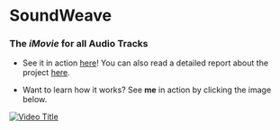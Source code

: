 # SoundWeave
### The _iMovie_ for all Audio Tracks

- See it in action [here](https://parthskansara.github.io/SoundWeave/)! You can also read a detailed report about the project [here](https://github.com/parthskansara/SoundWeave/blob/main/SoundWeave.pdf).

- Want to learn how it works? See **me** in action by clicking the image below.

[![Video Title](https://cdn.loom.com/sessions/thumbnails/8132bc0066184fe7bff59c703206c231-1709595722544-with-play.gif)](https://www.loom.com/share/8132bc0066184fe7bff59c703206c231?sid=3a2909f9-be12-49a6-8964-8b397972b741)


